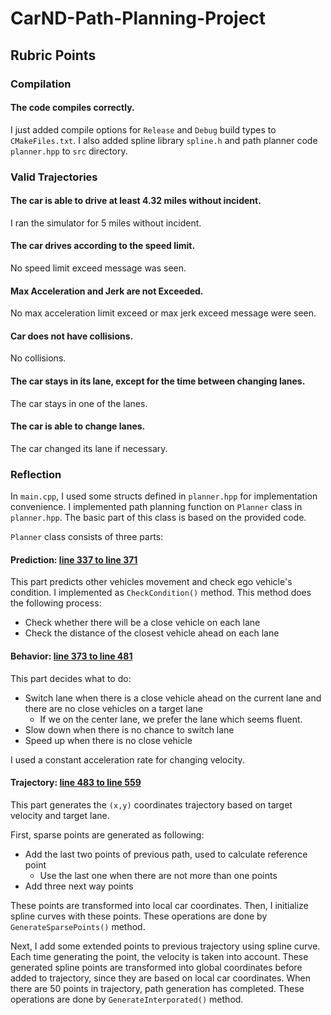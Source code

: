# CarND-Path-Planning-Project


## Rubric Points

### Compilation

#### The code compiles correctly.

I just added compile options for `Release` and `Debug` build types to `CMakeFiles.txt`.
I also added spline library `spline.h` and path planner code `planner.hpp` to `src` directory.


### Valid Trajectories

#### The car is able to drive at least 4.32 miles without incident.

I ran the simulator for 5 miles without incident.

#### The car drives according to the speed limit.

No speed limit exceed message was seen.

#### Max Acceleration and Jerk are not Exceeded.

No max acceleration limit exceed or max jerk exceed message were seen.

#### Car does not have collisions.

No collisions.

#### The car stays in its lane, except for the time between changing lanes.

The car stays in one of the lanes.

#### The car is able to change lanes.

The car changed its lane if necessary.


### Reflection

In `main.cpp`, I used some structs defined in `planner.hpp` for implementation convenience.
I implemented path planning function on `Planner` class in `planner.hpp`.
The basic part of this class is based on the provided code.

`Planner` class consists of three parts:

#### Prediction: [line 337 to line 371](./src/planner.hpp#L337)

This part predicts other vehicles movement and check ego vehicle's condition.
I implemented as `CheckCondition()` method.
This method does the following process:

* Check whether there will be a close vehicle on each lane
* Check the distance of the closest vehicle ahead on each lane

#### Behavior: [line 373 to line 481](./src/planner.hpp#L373)

This part decides what to do:

* Switch lane when there is a close vehicle ahead on the current lane and there are no close vehicles on a target lane
   * If we on the center lane, we prefer the lane which seems fluent.
* Slow down when there is no chance to switch lane
* Speed up when there is no close vehicle

I used a constant acceleration rate for changing velocity.

#### Trajectory: [line 483 to line 559](./src/planner.hpp#L483)

This part generates the `(x,y)` coordinates trajectory based on target velocity and target lane.

First, sparse points are generated as following:

* Add the last two points of previous path, used to calculate reference point
   * Use the last one when there are not more than one points
* Add three next way points

These points are transformed into local car coordinates.
Then, I initialize spline curves with these points.
These operations are done by `GenerateSparsePoints()` method.

Next, I add some extended points to previous trajectory using spline curve.
Each time generating the point, the velocity is taken into account.
These generated spline points are transformed into global coordinates before added to trajectory, since they are based on local car coordinates.
When there are 50 points in trajectory, path generation has completed.
These operations are done by `GenerateInterporated()` method.

